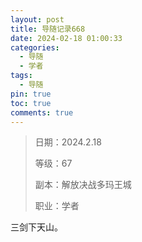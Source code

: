 ```yaml
---
layout: post
title: 导随记录668
date: 2024-02-18 01:00:33
categories:
  - 导随
  - 学者
tags:
  - 导随
pin: true
toc: true
comments: true
---
```

> 日期：2024.2.18
>
> 等级：67
>
> 副本：解放决战多玛王城
>
> 职业：学者

三剑下天山。